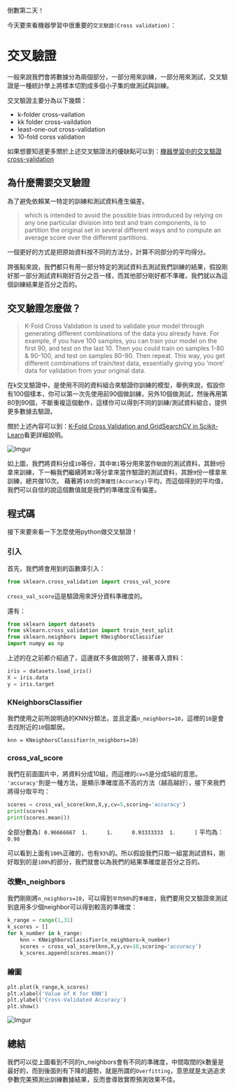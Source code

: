 

倒數第二天！

今天要來看機器學習中很重要的`交叉驗證(Cross validation)`：


# 交叉驗證

一般來說我們會將數據分為兩個部分，一部分用來訓練，一部分用來測試，交叉驗證是一種統計學上將樣本切割成多個小子集的做測試與訓練。

交叉驗證主要分為以下幾類：

* k-folder cross-vailation
* kk folder cross-vaildation
* least-one-out cross-validation
* 10-fold corss validation

如果想要知道更多關於上述交叉驗證法的優缺點可以到：[機器學習中的交叉驗證cross-validation](http://blog.csdn.net/lhx878619717/article/details/49079785)

## 為什麼需要交叉驗證

為了避免依賴某一特定的訓練和測試資料產生偏差。

> which is intended to avoid the possible bias introduced by relying on any one particular division into test and train components, is to partition the original set in several different ways and to compute an average score over the different partitions.

一個更好的方式是把原始資料按不同的方法分，計算不同部分的平均得分。

誇張點來說，我們都只有用一部分特定的測試資料去測試我們訓練的結果，假設剛好那一部分測試資料剛好百分之百一樣，而其他部分剛好都不準確，我們就以為這個訓練結果是百分之百的。

## 交叉驗證怎麼做？

> K-Fold Cross Validation is used to validate your model through generating different combinations of the data you already have. For example, if you have 100 samples, you can train your model on the first 90, and test on the last 10. Then you could train on samples 1-80 & 90-100, and test on samples 80-90. Then repeat. This way, you get different combinations of train/test data, essentially giving you ‘more’ data for validation from your original data. 

在k交叉驗證中，是使用不同的資料組合來驗證你訓練的模型，舉例來說，假設你有100個樣本，你可以第一次先使用前90個做訓練，另外10個做測試，然後再用第80到90個，不斷重複這個動作，這樣你可以得到不同的訓練/測試資料組合，提供更多數據去驗證。 

關於上述內容可以到：[K-Fold Cross Validation and GridSearchCV in Scikit-Learn](https://randomforests.wordpress.com/2014/02/02/basics-of-k-fold-cross-validation-and-gridsearchcv-in-scikit-learn/)看更詳細說明。


![Imgur](https://i.imgur.com/tLWEE80.png)

如上圖，我們將資料分成`10`等份，其中`第1`等分用來當作`驗證`的測試資料，其餘`9`份拿來訓練，下一輪我們繼續將`第2`等分拿來當作驗證的測試資料，其餘`9`份一樣拿來訓練，總共做10次。
藉著將`10次`的`準確性(Accuracy)`平均，而這個得到的平均值，我們可以自信的說這個數值就是我們的準確度沒有偏差。


## 程式碼
接下來要來看一下怎麼使用python做交叉驗證！

### 引入
首先，我們將會用到的函數庫引入：
```python
from sklearn.cross_validation import cross_val_score
```
`cross_val_score`這是驗證用來評分資料準確度的。

還有：
```python
from sklearn import datasets
from sklearn.cross_validation import train_test_split
from sklearn.neighbors import KNeighborsClassifier
import numpy as np
```
上述的在之前都介紹過了，這邊就不多做說明了，接著導入資料：
```python
iris = datasets.load_iris()
X = iris.data
y = iris.target
```

### KNeighborsClassifier
我們使用之前所說明過的KNN分類法，並且定義`n_neighbors=10`，這裡的`10`是會去找附近的`10`個鄰居。
```pthon
knn = KNeighborsClassifier(n_neighbors=10)
```

### cross_val_score
我們在前面圖片中，將資料分成10組，而這裡的`cv=5`是分成5組的意思。
`'accuracy'`則是一種方法，是顯示準確度高不高的方法（越高越好），接下來我們將得分取平均：
```python
scores = cross_val_score(knn,X,y,cv=5,scoring='accuracy')
print(scores)
print(scores.mean())
```
全部分數為`[ 0.96666667  1.      1.      0.93333333  1.      ]`
平均為：`0.98`

可以看到上面有`100%`正確的，也有`93%`的。所以假設我們只取一組當測試資料，剛好取到的是`100%`的部分，我們就會以為我們的結果準確度是百分之百的。

### 改變n_neighbors
我們剛剛將`n_neighbors=10`，可以得到`平均98%`的`準確度`，我們要用交叉驗證來測試到底用多少個neighbor可以得到較高的準確度：

```python
k_range = range(1,31)
k_scores = []
for k_number in k_range:
    knn = KNeighborsClassifier(n_neighbors=k_number)
    scores = cross_val_score(knn,X,y,cv=10,scoring='accuracy')
    k_scores.append(scores.mean())
```

### 繪圖
```python
plt.plot(k_range,k_scores)
plt.xlabel('Value of K for KNN')
plt.ylabel('Cross-Validated Accuracy')
plt.show()
```
![Imgur](https://i.imgur.com/s0d4JlT.png)

## 總結
我們可以從上圖看到不同的n_neighbors會有不同的準確度，中間取間的k數量是最好的，而到後面則有下降的趨勢，就是所謂的`Overfitting`，意思就是太過追求參數完美預測出訓練數據結果，反而會導致實際預測效果不佳。


